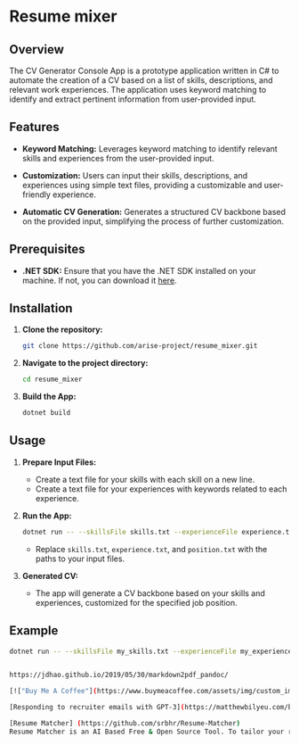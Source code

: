 # Resume mixer

## Overview

The CV Generator Console App is a prototype application written in C# to automate the creation of a CV based on a list of skills, descriptions, and relevant work experiences. The application uses keyword matching to identify and extract pertinent information from user-provided input.

## Features

- **Keyword Matching:** Leverages keyword matching to identify relevant skills and experiences from the user-provided input.

- **Customization:** Users can input their skills, descriptions, and experiences using simple text files, providing a customizable and user-friendly experience.

- **Automatic CV Generation:** Generates a structured CV backbone based on the provided input, simplifying the process of further customization.

## Prerequisites

- **.NET SDK:** Ensure that you have the .NET SDK installed on your machine. If not, you can download it [here](https://dotnet.microsoft.com/download).

## Installation

1. **Clone the repository:**

    ```bash
    git clone https://github.com/arise-project/resume_mixer.git
    ```

2. **Navigate to the project directory:**

    ```bash
    cd resume_mixer
    ```

3. **Build the App:**

    ```bash
    dotnet build
    ```

## Usage

1. **Prepare Input Files:**
    - Create a text file for your skills with each skill on a new line.
    - Create a text file for your experiences with keywords related to each experience.

2. **Run the App:**

    ```bash
    dotnet run -- --skillsFile skills.txt --experienceFile experience.txt --positionFile position.txt
    ```

    - Replace `skills.txt`, `experience.txt`, and `position.txt` with the paths to your input files.

3. **Generated CV:**
    - The app will generate a CV backbone based on your skills and experiences, customized for the specified job position.

## Example

```bash
dotnet run -- --skillsFile my_skills.txt --experienceFile my_experience.txt --positionFile job_position.txt


https://jdhao.github.io/2019/05/30/markdown2pdf_pandoc/

[!["Buy Me A Coffee"](https://www.buymeacoffee.com/assets/img/custom_images/orange_img.png)](https://www.buymeacoffee.com/epirogov)

[Responding to recruiter emails with GPT-3](https://matthewbilyeu.com/blog/2022-09-01/responding-to-recruiter-emails-with-gpt-3)

[Resume Matcher] (https://github.com/srbhr/Resume-Matcher)
Resume Matcher is an AI Based Free & Open Source Tool. To tailor your resume to a job description. Find the matching keywords, improve the readability and gain deep insights into your resume.
